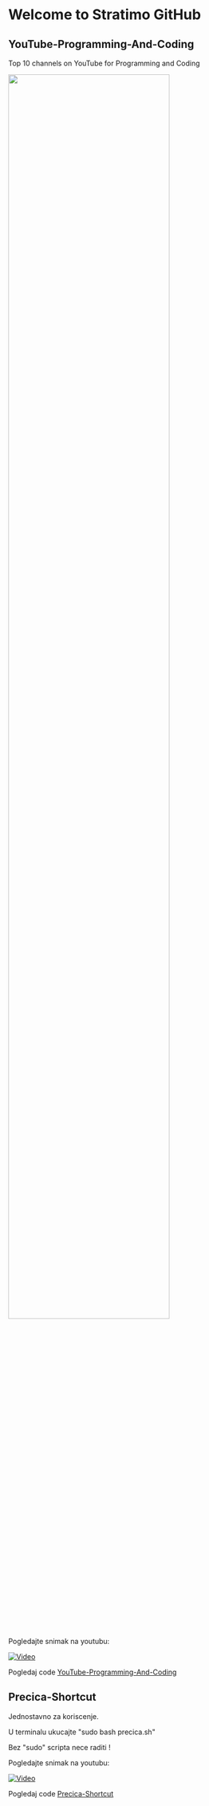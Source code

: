 # Welcome to Stratimo GitHub


## YouTube-Programming-And-Coding

Top 10 channels on YouTube for Programming and Coding

<img src="http://i.imgur.com/DxYKpoo.png"  width="80%">


Pogledajte snimak na youtubu:

[![Video](http://img.youtube.com/vi/Q0IXMoXDa74/0.jpg)](http://www.youtube.com/watch?v=Q0IXMoXDa74)



Pogledaj code [YouTube-Programming-And-Coding](https://github.com/stratimo/YouTube-Programming-And-Coding/)



## Precica-Shortcut

Jednostavno za koriscenje. 

U terminalu ukucajte "sudo bash precica.sh"

Bez "sudo" scripta nece raditi !

Pogledajte snimak na youtubu:

[![Video](http://img.youtube.com/vi/sg_T20bCcI4/0.jpg)](http://www.youtube.com/watch?v=sg_T20bCcI4)



Pogledaj code [Precica-Shortcut](https://github.com/stratimo/Precica-Shortcut/)

###
